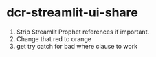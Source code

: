 # dcr-streamlit-ui-share

1. Strip Streamlit Prophet references if important.
2. Change that red to orange
3. get try catch for bad where clause to work
